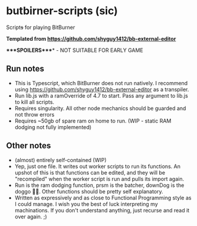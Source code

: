 # butbirner-scripts (sic)
Script~~s~~ for playing BitBurner

**Templated from <https://github.com/shyguy1412/bb-external-editor>**

****\*\*\*SPOILERS\*\*\****** - NOT SUITABLE FOR EARLY GAME
## Run notes
* This is Typescript, which BitBurner does not run natively. I recommend using <https://github.com/shyguy1412/bb-external-editor> as a transpiler.
* Run lib.js with a ramOverride of 4.7 to start. Pass any argument to lib.js to kill all scripts.
* Requires singularity. All other node mechanics should be guarded and not throw errors
* Requires ~50gb of spare ram on home to run. (WIP - static RAM dodging not fully implemented)

## Other notes
* (almost) entirely self-contained (WIP)
* Yep, just one file. It writes out worker scripts to run its functions. An upshot of this is that functions can be edited, and they will be "recompiled" when the worker script is run and pulls its import again.
* Run is the ram dodging function, prsm is the batcher, downDog is the doggo 🐕‍🦺. Other functions should be pretty self explanatory.
* Written as expressively and as close to Functional Programming style as I could manage. I wish you the best of luck interpreting my machinations. If you don't understand anything, just recurse and read it over again. ;)
